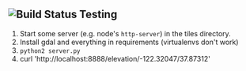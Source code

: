 ![Build Status](https://circleci.com/gh/KISSPrinciple/viewshed.png?circle-token=e2680171f6e2175b7b89e695fbc235c48b22c0c3 "Build Status")
Testing
-------
1. Start some server (e.g. node's `http-server`) in the tiles directory.
2. Install gdal and everything in requirements (virtualenvs don't work)
3. `python2 server.py`
4. curl 'http://localhost:8888/elevation/-122.32047/37.87312'
